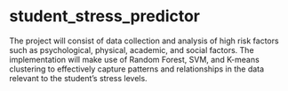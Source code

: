 # student_stress_predictor
The project will consist of data collection and analysis of high risk factors such as psychological, physical, academic, and social factors. The implementation will make use of Random Forest, SVM, and K-means clustering to effectively capture patterns and relationships in the data relevant to the student’s stress levels.
